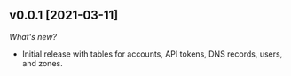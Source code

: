 ## v0.0.1 [2021-03-11]

_What's new?_

- Initial release with tables for accounts, API tokens, DNS records, users, and zones.
